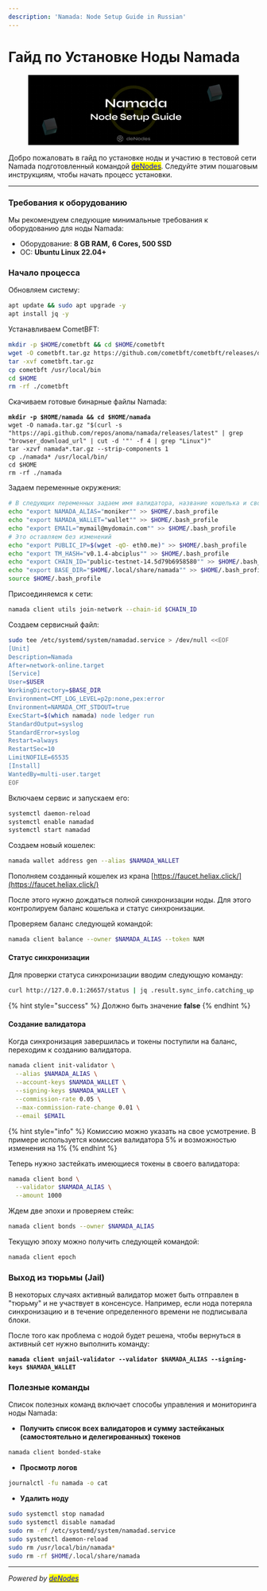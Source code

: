 ```yaml
---
description: 'Namada: Node Setup Guide in Russian'
---
```


# Гайд по Установке Ноды Namada

<figure><img src="../../.gitbook/assets/Twitter header - 9.png" alt=""><figcaption></figcaption></figure>

Добро пожаловать в гайд по установке ноды и участию в тестовой сети Namada подготовленный командой [<mark style="color:blue;">deNodes</mark>](http://denodes.xyz/). Следуйте этим пошаговым инструкциям, чтобы начать процесс установки.

***

### Требования к оборудованию&#x20;

Мы рекомендуем следующие минимальные требования к оборудованию для ноды Namada:&#x20;

* Оборудование: **8 GB RAM,** **6 Cores, 500 SSD**
* ОС: **Ubuntu Linux 22.04+**

### Начало процесса

Обновляем систему:

```bash
apt update && sudo apt upgrade -y
apt install jq -y
```

Устанавливаем CometBFT:

```bash
mkdir -p $HOME/cometbft && cd $HOME/cometbft
wget -O cometbft.tar.gz https://github.com/cometbft/cometbft/releases/download/v0.37.2/cometbft_0.37.2_linux_amd64.tar.gz
tar -xvf cometbft.tar.gz
cp cometbft /usr/local/bin
cd $HOME
rm -rf ./cometbft
```

Скачиваем готовые бинарные файлы Namada:

<pre class="language-bash"><code class="lang-bash"><strong>mkdir -p $HOME/namada &#x26;&#x26; cd $HOME/namada
</strong>wget -O namada.tar.gz "$(curl -s "https://api.github.com/repos/anoma/namada/releases/latest" | grep "browser_download_url" | cut -d '"' -f 4 | grep "Linux")"
tar -xzvf namada*.tar.gz --strip-components 1
cp ./namada* /usr/local/bin/
cd $HOME
rm -rf ./namada
</code></pre>

Задаем переменные окружения:

```bash
# В следующих переменных задаем имя валидатора, название кошелька и свой. уьфшд
echo "export NAMADA_ALIAS="moniker"" >> $HOME/.bash_profile
echo "export NAMADA_WALLET="wallet"" >> $HOME/.bash_profile
echo "export EMAIL="mymail@mydomain.com"" >> $HOME/.bash_profile
# Это оставляем без изменений
echo "export PUBLIC_IP=$(wget -qO- eth0.me)" >> $HOME/.bash_profile
echo "export TM_HASH="v0.1.4-abciplus"" >> $HOME/.bash_profile
echo "export CHAIN_ID="public-testnet-14.5d79b6958580"" >> $HOME/.bash_profile
echo "export BASE_DIR="$HOME/.local/share/namada"" >> $HOME/.bash_profile
source $HOME/.bash_profile
```

Присоединяемся к сети:

```bash
namada client utils join-network --chain-id $CHAIN_ID
```

Создаем сервисный файл:

```bash
sudo tee /etc/systemd/system/namadad.service > /dev/null <<EOF
[Unit]
Description=Namada
After=network-online.target
[Service]
User=$USER
WorkingDirectory=$BASE_DIR
Environment=CMT_LOG_LEVEL=p2p:none,pex:error
Environment=NAMADA_CMT_STDOUT=true
ExecStart=$(which namada) node ledger run 
StandardOutput=syslog
StandardError=syslog
Restart=always
RestartSec=10
LimitNOFILE=65535
[Install]
WantedBy=multi-user.target
EOF
```

Включаем сервис и запускаем его:

```bash
systemctl daemon-reload
systemctl enable namadad
systemctl start namadad
```

Создаем новый кошелек:

```bash
namada wallet address gen --alias $NAMADA_WALLET
```

Пополняем созданный кошелек из крана [https://faucet.heliax.click/](https://faucet.heliax.click/)

После этого нужно дождаться полной синхронизации ноды. Для этого контролируем баланс кошелька и статус синхронизации.

Проверяем баланс следующей командой:

```bash
namada client balance --owner $NAMADA_ALIAS --token NAM
```

#### Статус синхронизации&#x20;

Для проверки статуса синхронизации вводим следующую команду:

```bash
curl http://127.0.0.1:26657/status | jq .result.sync_info.catching_up
```

{% hint style="success" %}
Должно быть значение **false**
{% endhint %}

#### Создание валидатора

Когда синхронизация завершилась и токены поступили на баланс, переходим к созданию валидатора.&#x20;

```bash
namada client init-validator \
  --alias $NAMADA_ALIAS \
  --account-keys $NAMADA_WALLET \
  --signing-keys $NAMADA_WALLET \
  --commission-rate 0.05 \
  --max-commission-rate-change 0.01 \
  --email $EMAIL
```

{% hint style="info" %}
Комиссию можно указать на свое усмотрение. В примере используется комиссия валидатора 5% и возможностью изменения на 1%
{% endhint %}

Теперь нужно застейкать имеющиеся токены в своего валидатора:

```bash
namada client bond \
  --validator $NAMADA_ALIAS \
  --amount 1000
```

Ждем две эпохи и проверяем стейк:

```bash
namada client bonds --owner $NAMADA_ALIAS
```

Текущую эпоху можно получить следующей командой:

```bash
namada client epoch
```

### **Выход из тюрьмы (Jail)**

В некоторых случаях активный валидатор может быть отправлен в "тюрьму" и не участвует в консенсусе. Например, если нода потеряла синхронизацию и в течение определенного времени не подписывала блоки.&#x20;

После того как проблема с нодой будет решена, чтобы вернуться в активный сет нужно выполнить команду:

<pre class="language-bash"><code class="lang-bash"><strong>namada client unjail-validator --validator $NAMADA_ALIAS --signing-keys $NAMADA_WALLET
</strong></code></pre>

### Полезные команды&#x20;

Список полезных команд включает способы управления и мониторинга ноды Namada:&#x20;

* **Получить список всех валидаторов и сумму застейканых (самостоятельно и делегированных) токенов**

```bash
namada client bonded-stake
```

* **Просмотр логов**

```bash
journalctl -fu namada -o cat
```

* **Удалить ноду**

```bash
sudo systemctl stop namadad
sudo systemctl disable namadad
sudo rm -rf /etc/systemd/system/namadad.service
sudo systemctl daemon-reload
sudo rm /usr/local/bin/namada*
sudo rm -rf $HOME/.local/share/namada
```

***

_Powered by_ [_<mark style="color:blue;">deNodes</mark>_](https://twitter.com/deNodes\_)
